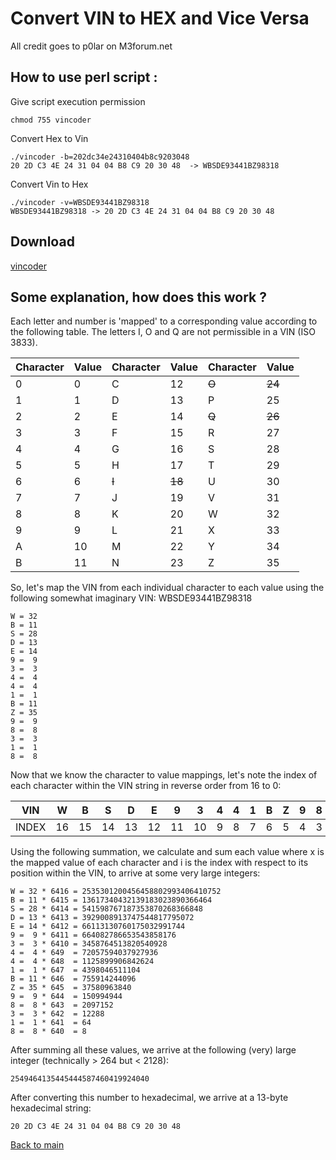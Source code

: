 # Convert VIN to HEX and Vice Versa

All credit goes to p0lar on M3forum.net

## How to use perl script :

Give script execution permission
```
chmod 755 vincoder
```
Convert Hex to Vin
```
./vincoder -b=202dc34e24310404b8c9203048
20 2D C3 4E 24 31 04 04 B8 C9 20 30 48  -> WBSDE93441BZ98318
```
Convert Vin to Hex
```
./vincoder -v=WBSDE93441BZ98318
WBSDE93441BZ98318 -> 20 2D C3 4E 24 31 04 04 B8 C9 20 30 48
```

## Download

[vincoder](vincoder)

## Some explanation, how does this work ?

Each letter and number is 'mapped' to a corresponding value according to the following table.
The letters I, O and Q are not permissible in a VIN (ISO 3833).

| Character	| Value	 	| 	Character |	Value	 |	Character	| Value   |
|-----------|---------|-------------|--------|------------|---------|
| 0	        | 0	 	    |	C	          | 12	 	 | ~~O~~      |	~~24~~  |
| 1	        | 1	   	  |	D	          | 13	 	 | P	        | 25      |
| 2	        | 2	   	  |	E	          | 14	 	 | ~~Q~~      | ~~26~~  |
| 3	        | 3	   	  |	F	          | 15	 	 | R	        | 27      |
| 4	        | 4	   	  |	G	          | 16	 	 | S	        | 28      |
| 5	        | 5	   	  |	H	          | 17	 	 | T	        | 29      |
| 6	        | 6	   	  |	~~I~~	      | ~~18~~ | U	        | 30      |
| 7	        | 7	   	  |	J	          | 19	 	 | V	        | 31      |
| 8	        | 8	   	  |	K	          | 20	 	 | W	        | 32      |
| 9	        | 9	   	  |	L	          | 21	 	 | X	        | 33      |
| A	        | 10  	 	|	M           | 22  	 | Y          |	34      |
| B	        | 11  	 	|	N           | 23   	 | Z          |	35      |

So, let's map the VIN from each individual character to each value using the following somewhat imaginary VIN: WBSDE93441BZ98318

```
W = 32
B = 11
S = 28
D = 13
E = 14
9 =  9
3 =  3
4 =  4
4 =  4
1 =  1
B = 11
Z = 35
9 =  9
8 =  8
3 =  3
1 =  1
8 =  8
```

Now that we know the character to value mappings, let's note the index of each character within the VIN string in reverse order from 16 to 0:


| VIN  |  W | B |  S | D | E | 9 | 3 | 4 | 4 | 1 | B | Z | 9 | 8 | 3 | 1 | 8 |
|------|----|---|-----|--|---|---|---|---|---|---|---|---|---|---|---|---|---|
| INDEX | 16 |15 | 14 | 13 | 12 | 11 | 10 | 9 | 8 | 7 | 6 | 5 | 4 | 3 | 2 | 1 | 0 |

Using the following summation, we calculate and sum each value where x is the mapped value of each character and i is the index with respect to its position within the VIN, to arrive at some very large integers:

```
W = 32 * 6416 = 2535301200456458802993406410752
B = 11 * 6415 = 13617340432139183023890366464
S = 28 * 6414 = 541598767187353870268366848
D = 13 * 6413 = 3929008913747544817795072
E = 14 * 6412 = 66113130760175032991744
9 =  9 * 6411 = 664082786653543858176
3 =  3 * 6410 = 3458764513820540928
4 =  4 * 649  = 72057594037927936
4 =  4 * 648  = 1125899906842624
1 =  1 * 647  = 4398046511104
B = 11 * 646  = 755914244096
Z = 35 * 645  = 37580963840
9 =  9 * 644  = 150994944
8 =  8 * 643  = 2097152
3 =  3 * 642  = 12288
1 =  1 * 641  = 64
8 =  8 * 640  = 8
```
After summing all these values, we arrive at the following (very) large integer (technically > 264 but < 2128):

```
2549464135445444587460419924040
```
After converting this number to hexadecimal, we arrive at a 13-byte hexadecimal string:

```
20 2D C3 4E 24 31 04 04 B8 C9 20 30 48
```
[Back to main](README.mkd)
